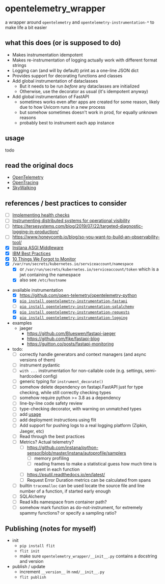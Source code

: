 # opentelemetry_wrapper

a wrapper around `opentelemetry` and `opentelemetry-instrumentation-*` to make life a bit easier

## what this does (or is supposed to do)

* Makes instrumentation idempotent
* Makes re-instrumentation of logging actually work with different format strings
* Logging can (and will by default) print as a one-line JSON dict
* Provides support for decorating functions and classes
* Add global instrumentation of dataclasses
  * But it needs to be run *before* any dataclasses are initialized
  * Otherwise, use the decorator as usual (it's idempotent anyway)
* Add global instrumentation of FastAPI
  * sometimes works even after apps are created for some reason, likely due to how Uvicorn runs in a new process
  * but somehow sometimes doesn't work in prod, for equally unknown reasons
  * probably best to instrument each app instance

## usage

todo

## read the original docs

* [OpenTelemetry](https://opentelemetry.io/docs)
* [OpenTracing](https://opentracing.io/docs)
* [SkyWalking](https://skywalking.apache.org/docs/skywalking-python/latest/readme/)

## references / best practices to consider

* [ ] [Implementing health checks](https://aws.amazon.com/builders-library/implementing-health-checks/)
* [ ] [Instrumenting distributed systems for operational visibility](https://aws.amazon.com/builders-library/instrumenting-distributed-systems-for-operational-visibility/)
* [ ] https://tersesystems.com/blog/2019/07/22/targeted-diagnostic-logging-in-production/
* [ ] https://www.honeycomb.io/blog/so-you-want-to-build-an-observability-tool/
* [x] [Instana ASGI Middleware](https://github.com/instana/python-sensor/blob/master/instana/middleware.py)
* [x] [IBM Best Practices](https://www.ibm.com/docs/en/obi/current?topic=tracing-best-practices)
* [x] [10 Things We Forgot to Monitor](https://word.bitly.com/post/74839060954/ten-things-to-monitor)
* [x] `/var/run/secrets/kubernetes.io/serviceaccount/namespace`
  * [x] or `/var/run/secrets/kubernetes.io/serviceaccount/token` which is a jwt containing the namespace
  * [x] also see `/etc/hostname`
* available instrumentation
  * [x] https://github.com/open-telemetry/opentelemetry-python
  * [x] [`pip install opentelemetry-instrumentation-fastapi`](https://opentelemetry-python-contrib.readthedocs.io/en/latest/instrumentation/fastapi/fastapi.html)
  * [ ] [`pip install opentelemetry-instrumentation-sqlalchemy`](https://opentelemetry-python-contrib.readthedocs.io/en/latest/instrumentation/sqlalchemy/sqlalchemy.html)
  * [x] [`pip install opentelemetry-instrumentation-requests`](https://opentelemetry-python-contrib.readthedocs.io/en/latest/instrumentation/requests/requests.html)
  * [x] [`pip install opentelemetry-instrumentation-logging`](https://opentelemetry-python-contrib.readthedocs.io/en/latest/instrumentation/logging/logging.html)
* examples
  * jaeger
    * https://github.com/Blueswen/fastapi-jaeger
    * https://github.com/fike/fastapi-blog
    * https://guitton.co/posts/fastapi-monitoring
* todo:
  * [ ] correctly handle generators and context managers (and async versions of them)
  * [ ] instrument pydantic
  * [ ] `with ...` instrumentation for non-callable code (e.g. settings, semi-hardcoded config)
  * [ ] generic typing for `instrument_decorate()`
  * [ ] somehow delete dependency on fastapi.FastAPI just for type checking, while still correctly checking types
  * [ ] somehow require python >= 3.8 as a dependency
  * [ ] line-by-line code safety review
  * [ ] type-checking decorator, with warning on unmatched types
  * [ ] add [usage](#usage)
  * [ ] add deployment instructions using flit
  * [ ] Add support for pushing logs to a real logging platform (Zipkin, Jaeger, etc)
  * [ ] Read through the best practices
  * [ ] Metrics? Actual telemetry?
    * [ ] https://github.com/instana/python-sensor/blob/master/instana/autoprofile/samplers
      * [ ] memory profiling
      * [ ] reading frames to make a statistical guess how much time is spent in each function
    * [ ] https://psutil.readthedocs.io/en/latest/
    * [ ] Request Error Duration metrics can be calculated from spans
  * [ ] builtin `tracemalloc` can be used locate the source file and line number of a function, if started early enough
  * [ ] SQLAlchemy
  * [ ] Read k8s namespace from container path?
  * [ ] somehow mark function as do-not-instrument, for extremely spammy functions? or specify a sampling ratio?

## Publishing (notes for myself)

* init
  * `pip install flit`
  * `flit init`
  * make sure `opentelemetry_wrapper/__init__.py` contains a docstring and version
* publish / update
  * increment `__version__` in `nmd/__init__.py`
  * `flit publish`